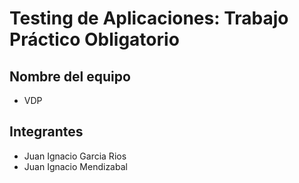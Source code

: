 # Testing de Aplicaciones: Trabajo Práctico Obligatorio

## Nombre del equipo
- VDP

## Integrantes
- Juan Ignacio Garcia Rios
- Juan Ignacio Mendizabal